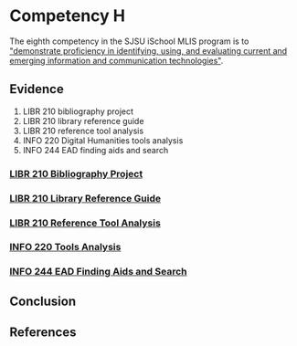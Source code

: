 # Competency H

The eighth competency in the SJSU iSchool MLIS program is to ["demonstrate proficiency in identifying, using, and evaluating current and emerging information and communication technologies"](http://ischool.sjsu.edu/current-students/courses/core-competencies).

## Evidence

1. LIBR 210 bibliography project
2. LIBR 210 library reference guide
3. LIBR 210 reference tool analysis
4. INFO 220 Digital Humanities tools analysis
5. INFO 244 EAD finding aids and search

### [LIBR 210 Bibliography Project]()

### [LIBR 210 Library Reference Guide]()

### [LIBR 210 Reference Tool Analysis]()

### [INFO 220 Tools Analysis]() 

### [INFO 244 EAD Finding Aids and Search]()

## Conclusion

## References
